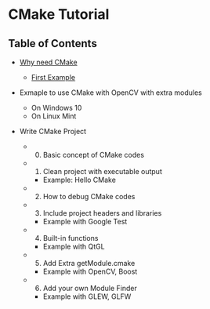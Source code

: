 # CMake Tutorial

## Table of Contents

* [Why need CMake](0.Overview/)
  * [First Example](Examples\00HalloCMake)


* Exmaple to use CMake with OpenCV with extra modules
  * On Windows 10
  * On Linux Mint

* Write CMake Project
  * 0. Basic concept of CMake codes
  * 1. Clean project with executable output 
    * Example: Hello CMake
  * 2. How to debug CMake codes
  * 3. Include project headers and libraries
    * Example with Google Test
  * 4. Built-in functions
    * Example with QtGL
  * 5. Add Extra getModule.cmake
    * Example with OpenCV, Boost
  * 6. Add your own Module Finder
    * Example with GLEW, GLFW
